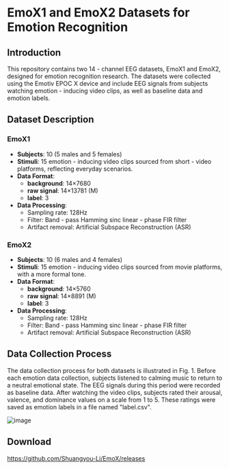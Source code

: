 # EmoX1 and EmoX2 Datasets for Emotion Recognition

## Introduction
This repository contains two 14 - channel EEG datasets, EmoX1 and EmoX2, designed for emotion recognition research. The datasets were collected using the Emotiv EPOC X device and include EEG signals from subjects watching emotion - inducing video clips, as well as baseline data and emotion labels.

## Dataset Description

### EmoX1
- **Subjects**: 10 (5 males and 5 females)
- **Stimuli**: 15 emotion - inducing video clips sourced from short - video platforms, reflecting everyday scenarios.
- **Data Format**:
  - **background**: 14×7680
  - **raw signal**: 14×13781 (M)
  - **label**: 3
- **Data Processing**:
  - Sampling rate: 128Hz
  - Filter: Band - pass Hamming sinc linear - phase FIR filter
  - Artifact removal: Artificial Subspace Reconstruction (ASR)

### EmoX2
- **Subjects**: 10 (6 males and 4 females)
- **Stimuli**: 15 emotion - inducing video clips sourced from movie platforms, with a more formal tone.
- **Data Format**:
  - **background**: 14×5760
  - **raw signal**: 14×8891 (M)
  - **label**: 3
- **Data Processing**:
  - Sampling rate: 128Hz
  - Filter: Band - pass Hamming sinc linear - phase FIR filter
  - Artifact removal: Artificial Subspace Reconstruction (ASR)

## Data Collection Process
The data collection process for both datasets is illustrated in Fig. 1. Before each emotion data collection, subjects listened to calming music to return to a neutral emotional state. The EEG signals during this period were recorded as baseline data. After watching the video clips, subjects rated their arousal, valence, and dominance values on a scale from 1 to 5. These ratings were saved as emotion labels in a file named "label.csv".

![image](https://github.com/user-attachments/assets/676bb380-f357-4b22-b3de-57bb2e65805f)

## Download
https://github.com/Shuangyou-Li/EmoX/releases

